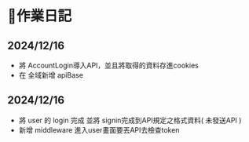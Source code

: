 # 📱作業日記
## 2024/12/16
- 將 AccountLogin導入API，並且將取得的資料存進cookies
- 在 全域新增 apiBase
## 2024/12/16
- 將 user 的 login 完成 並將 signin完成到API規定之格式資料( 未發送API )
- 新增 middleware 進入user畫面要丟API去檢查token

